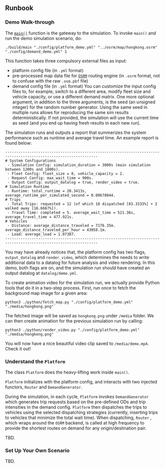 ## Runbook

### Demo Walk-through

The [`main()`](https://github.com/wenjian0202/mod-abm-2.0/blob/main/src/main.cpp) function is the gateway to the simulation. To invoke `main()` and run the demo simulation scenario, do:
```
./build/main "./config/platform_demo.yml" "../osrm/map/hongkong.osrm" "./config/demand_demo.yml" 1
``` 

This function takes three compulsory external files as input:
- platform config file (in `.yml`  format)
- pre-processed map data file for [`OSRM`](https://github.com/Project-OSRM/osrm-backend) routing engine (in `.osrm` format, not to confuse with the raw `.osm.pbf` file)
- demand config file (in `.yml` format)
You can customize the input config files to, for example, switch to a different area, modify fleet size and vehicle capacity, or use a different demand matrix. One more optional argument, in addition to the three arguments, is the seed (an unsigned integer) for the random number generator. Using the same seed in multiple runs allows for reproducing the same sim results deterministically. If not provided, the simulation will use the current time as seed (and you end up having fresh results in each new run).

The simulation runs and outputs a report that summerizes the system performance such as runtime and average travel time. An example report is found below:
```
----------------------------------------------------------------------------------------------------------------
# System Configurations
 - Simulation Config: simulation_duration = 3000s (main simulation between 1200s and 1800s).
 - Fleet Config: fleet_size = 8, vehicle_capacity = 2.
 - Request Config: max_wait_time = 900s.
 - Output Config: output_datalog = true, render_video = true.
# Simulation Runtime
 - Runtime: total_runtime = 20.3413s, average_runtime_per_simulated_second = 0.00678044.
# Trips
 - Total Trips: requested = 12 (of which 10 dispatched [83.3333%] + 2 walked away [16.6667%]).
 - Travel Time: completed = 5. average_wait_time = 521.36s, average_travel_time = 477.921s.
# Vehicles
 - Distance: average_distance_traveled = 7176.35m. average_distance_traveled_per_hour = 43058.1m.
 - Load: average_load = 1.07387.
----------------------------------------------------------------------------------------------------------------
```

You may have already notices that, the platform config has two flags, `output_datalog` and `render_video`, which determines the needs to write additional data to a datalog for future analysis and video rendering. In this demo, both flags are on, and the simulation run should have created an output datalog at `datalog/demo.yml`.  

To create animation video for the simulation run, we actually provide Python tools that do it in a two-step process. First, run once to fetch the background map image for a given area:
```
python3 ./python/fetch_map.py "./config/platform_demo.yml" "./media/hongkong.png"
```
The fetched image will be saved as `hongkong.png` under `/media` folder. We can then create animation for the previous simulation run by calling:
```
python3 ./python/render_video.py "./config/platform_demo.yml" "./media/hongkong.png"
```
You will now have a nice beautiful video clip saved to `/media/demo.mp4`. Check it out!

### Understand the `Platform`

The class `Platform` does the heavy-lifting work inside `main()`. 

`Platform` initializes with the platform config, and interacts with two injected functors, `Router` and `DemandGenerator`. 

During the simulation, in each cycle, `Platform` invokes `DemandGenerator` which generates trip requests based on the pre-defined ODs and trip intensities in the demand config. `Platform` then dispatches the trips to vehicles using the selected dispatching strategies (currently, inserting trips to vehicles that minimize the total wait time). When dispatching, `Router` , which wraps around the `OSRM` backend, is called at high frequency to provide the shortest routes on demand for any origin/destination pair.

TBD.

### Set Up Your Own Scenario

TBD.